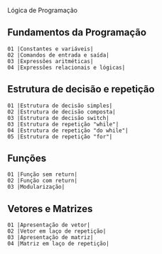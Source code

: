 Lógica de Programação

## Fundamentos da Programação
    01 |Constantes e variáveis|
    02 |Comandos de entrada e saída|
    03 |Expressões aritméticas|
    04 |Expressões relacionais e lógicas|

## Estrutura de decisão e repetição
    01 |Estrutura de decisão simples|
    02 |Estrutura de decisão composta|
    03 |Estrutura de decisão switch|
    03 |Estrutura de repetição "while"|
    04 |Estrutura de repetição "do while"|
    05 |Estrutura de repetição "for"|

## Funções 
    01 |Função sem return|
    02 |Função com return|
    03 |Modularização|

## Vetores e Matrizes
    01 |Apresentação de vetor|
    02 |Vetor em laço de repetição|
    03 |Apresentação de matriz|
    04 |Matriz em laço de repetição|


